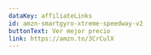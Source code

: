```yaml
---
dataKey: affiliateLinks
id: amzn-smartgyro-xtreme-speedway-v2
buttonText: Ver mejor precio
link: https://amzn.to/3CrCulX
---
```

